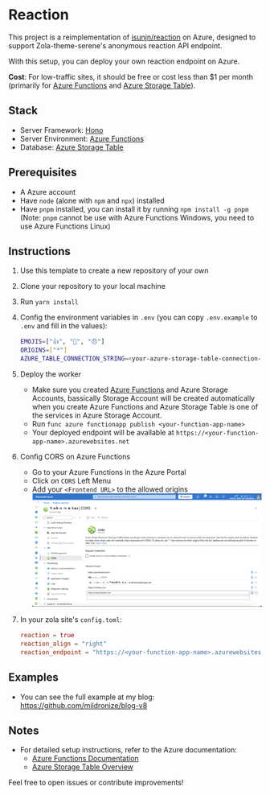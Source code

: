 # Reaction

This project is a reimplementation of [isunjn/reaction](https://github.com/isunjn/reaction) on Azure, designed to support Zola-theme-serene's anonymous reaction API endpoint.

With this setup, you can deploy your own reaction endpoint on Azure.

**Cost**: For low-traffic sites, it should be free or cost less than $1 per month (primarily for [Azure Functions](https://azure.microsoft.com/en-us/services/functions) and [Azure Storage Table](https://learn.microsoft.com/en-us/azure/storage/tables/table-storage-overview)).

## Stack

- Server Framework: [Hono](https://hono.dev)
- Server Environment: [Azure Functions](https://azure.microsoft.com/en-us/services/functions)
- Database: [Azure Storage Table](https://learn.microsoft.com/en-us/azure/storage/tables/table-storage-overview)

## Prerequisites

- A Azure account
- Have `node` (alone with `npm` and `npx`) installed
- Have `pnpm` installed, you can install it by running `npm install -g pnpm` (Note: `pnpm` cannot be use with Azure Functions Windows, you need to use Azure Functions Linux)

## Instructions

1. Use this template to create a new repository of your own

2. Clone your repository to your local machine

3. Run `yarn install`

4. Config the environment variables in `.env` (you can copy `.env.example` to `.env` and fill in the values):
    ```bash
    EMOJIS=["👍", "👀", "😠"]
    ORIGINS=["*"]
    AZURE_TABLE_CONNECTION_STRING=<your-azure-storage-table-connection-string>
    ```

5. Deploy the worker
    - Make sure you created [Azure Functions](https://learn.microsoft.com/en-us/azure/azure-functions/functions-create-function-app-portal?pivots=programming-language-typescript) and Azure Storage Accounts, bassically Storage Account will be created automatically when you create Azure Functions and Azure Storage Table is one of the services in Azure Storage Account.
    - Run `func azure functionapp publish <your-function-app-name>`
    - Your deployed endpoint will be available at `https://<your-function-app-name>.azurewebsites.net`

6. Config CORS on Azure Functions
    - Go to your Azure Functions in the Azure Portal
    - Click on `CORS` Left Menu
    - Add your `<Frontend URL>` to the allowed origins
    ![CORS](./docs/cors-in-azure-functions.jpg)

7. In your zola site's `config.toml`:
    ```toml
    reaction = true
    reaction_align = "right"
    reaction_endpoint = "https://<your-function-app-name>.azurewebsites.net/api"
    ```
## Examples

- You can see the full example at my blog: https://github.com/mildronize/blog-v8

## Notes

- For detailed setup instructions, refer to the Azure documentation:
    - [Azure Functions Documentation](https://learn.microsoft.com/en-us/azure/azure-functions/)
    - [Azure Storage Table Overview](https://learn.microsoft.com/en-us/azure/storage/tables/table-storage-overview)

Feel free to open issues or contribute improvements!

